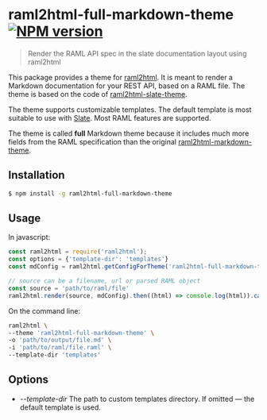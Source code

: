 # raml2html-full-markdown-theme [![NPM version][npm-image]][npm-url]

> Render the RAML API spec in the slate documentation layout using raml2html

This package provides a theme for [raml2html](https://github.com/raml2html/raml2html). It is meant to render a Markdown documentation for your REST API, based on a RAML file.
The theme is based on the code of [raml2html-slate-theme](https://github.com/wdullaer/raml2html-slate-theme).

The theme supports customizable templates. The default template is most suitable to use with [Slate](https://github.com/slatedocs/slate). Most RAML features are supported.

The theme is called **full** Markdown theme because it includes much more fields from the RAML specification than the original [raml2html-markdown-theme](https://www.npmjs.com/package/raml2html-markdown-theme).

## Installation

```sh
$ npm install -g raml2html-full-markdown-theme
```

## Usage

In javascript:

```js
const raml2html = require('raml2html');
const options = {'template-dir': 'templates'}
const mdConfig = raml2html.getConfigForTheme('raml2html-full-markdown-theme', options);

// source can be a filename, url or parsed RAML object
const source = 'path/to/raml/file'
raml2html.render(source, mdConfig).then((html) => console.log(html)).catch((error) => console.error(error))
```

On the command line:

```bash
raml2html \
--theme 'raml2html-full-markdown-theme' \
-o 'path/to/output/file.md' \
-i 'path/to/raml/file.raml' \
--template-dir 'templates'
```

## Options

* *--template-dir* The path to custom templates directory. If omitted — the default template is used.


[npm-image]: https://badge.fury.io/js/raml2html-full-markdown-theme.svg
[npm-url]: https://npmjs.org/package/raml2html-full-markdown-theme
